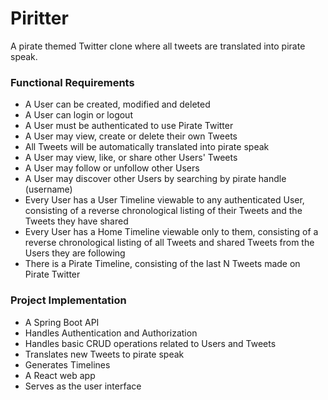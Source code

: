 # Piritter

A pirate themed Twitter clone where all tweets are translated into pirate speak.

### Functional Requirements

- A User can be created, modified and deleted
- A User can login or logout
- A User must be authenticated to use Pirate Twitter
- A User may view, create or delete their own Tweets
- All Tweets will be automatically translated into pirate speak
- A User may view, like, or share other Users' Tweets
- A User may follow or unfollow other Users
- A User may discover other Users by searching by pirate handle (username)
- Every User has a User Timeline viewable to any authenticated User, consisting of a reverse chronological listing of their Tweets and the Tweets they have shared
- Every User has a Home Timeline viewable only to them, consisting of a reverse chronological listing of all Tweets and shared Tweets from the Users they are following
- There is a Pirate Timeline, consisting of the last N Tweets made on Pirate Twitter

### Project Implementation

- A Spring Boot API
- Handles Authentication and Authorization
- Handles basic CRUD operations related to Users and Tweets
- Translates new Tweets to pirate speak
- Generates Timelines
- A React web app
- Serves as the user interface
